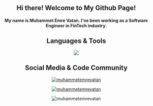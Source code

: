 <h2 align="center"> Hi there! Welcome to My Github Page! </h2>
<h4 align="center"> My name is Muhammet Emre Vatan. I've been working as a Software Engineer in FinTech industry.  </h4>

<h2 align="center"> Languages & Tools </h2>
<p align="center">
  <a href="#">
    <img src="https://skillicons.dev/icons?i=git,spring,java,redis,rabbitmq,html,css,js,docker,maven,mongodb,postgres,mysql,py,react,grafana,prometheus,regex,idea,vscode,postman,prometheus,grafana,plsql" />
  </a>
</p>

<h2 align="center"> Social Media & Code Community  </h2>
<p align="center">
  <a href="https://www.linkedin.com/in/muhammetemrevatan/" target="blank"><img src="https://img.shields.io/badge/LinkedIn-0077B5?style=for-the-badge&logo=linkedin&logoColor=white"   alt="muhammetemrevatan"></a>
</p>

<p align="center"> 
  <a href="https://github-readme-stats.vercel.app/api?username=muhammetemrevatan&show_icons=true&theme=radical" alt="muhammetemrevatan"><img src="https://github-readme-stats.vercel.app/api?username=muhammetemrevatan&show_icons=true&theme=radical" alt="muhammetemrevatan" /></a> 
</p> 

<p align="center"> 
  <img src="https://komarev.com/ghpvc/?username=muhammetemrevatan&label=Profile%20views&color=0e75b6&style=flat" alt="muhammetemrevatan" /> 
</p>

